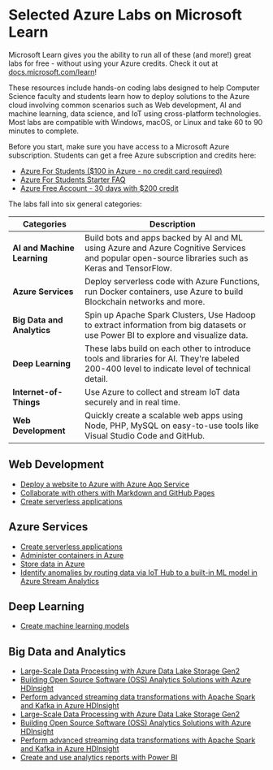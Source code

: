 # Selected Azure Labs on Microsoft Learn

Microsoft Learn gives you the ability to run all of these (and more!) great labs for free - without using your Azure credits. Check it out at [docs.microsoft.com/learn](https://docs.microsoft.com/learn?WT.mc_id=academic-9938-cxa)!

These resources include hands-on coding labs designed to help Computer Science faculty and students learn how to deploy solutions to the Azure cloud involving common scenarios such as Web development, AI and machine learning, data science, and IoT using cross-platform technologies. Most labs are compatible with Windows, macOS, or Linux and take 60 to 90 minutes to complete.

Before you start, make sure you have access to a Microsoft Azure subscription. Students can get a free Azure subscription and credits here:

* [Azure For Students ($100 in Azure - no credit card required)](https://azure.microsoft.com/free/students/?WT.mc_id=academic-9938-cxa)
* [Azure For Students Starter FAQ](https://azure.microsoft.com/free/students-starter-faq/?WT.mc_id=academic-9938-cxa)
* [Azure Free Account - 30 days with $200 credit](https://azure.microsoft.com/free/?WT.mc_id=academic-9938-cxa)

The labs fall into six general categories:

| Categories | Description | 
| - | - |
| **AI and Machine Learning** | Build bots and apps backed by AI and ML using Azure and Azure Cognitive Services and popular open-source libraries such as Keras and TensorFlow. | |
| **Azure Services** | Deploy serverless code with Azure Functions, run Docker containers, use Azure to build Blockchain networks and more. | 
| **Big Data and Analytics** | Spin up Apache Spark Clusters, Use Hadoop to extract information from big datasets or use Power BI to explore and visualize data. | 
| **Deep Learning** | These labs build on each other to introduce tools and libraries for AI. They're labeled 200-400 level to indicate level of technical detail. | 
| **Internet-of-Things** | Use Azure to collect and stream IoT data securely and in real time. | 
| **Web Development** | Quickly create a scalable web apps using Node, PHP, MySQL on easy-to-use tools like Visual Studio Code and GitHub.|


## Web Development

* [Deploy a website to Azure with Azure App Service](https://docs.microsoft.com/learn/paths/deploy-a-website-with-azure-app-service/?WT.mc_id=academic-9938-cxa)
* [Collaborate with others with Markdown and GitHub Pages](https://docs.microsoft.com/learn/paths/collaborate-markdown-github-pages/?WT.mc_id=academic-9938-cxa)
* [Create serverless applications](https://docs.microsoft.com/learn/paths/create-serverless-applications/?WT.mc_id=academic-9938-cxa)

## Azure Services

* [Create serverless applications](https://docs.microsoft.com/learn/paths/create-serverless-applications/?WT.mc_id=academic-9938-cxa)
* [Administer containers in Azure](https://docs.microsoft.com/learn/paths/administer-containers-in-azure/?WT.mc_id=academic-9938-cxa)
* [Store data in Azure](https://docs.microsoft.com/learn/paths/store-data-in-azure/?WT.mc_id=academic-9938-cxa)
* [Identify anomalies by routing data via IoT Hub to a built-in ML model in Azure Stream Analytics](https://docs.microsoft.com/learn/modules/data-anomaly-detection-using-azure-iot-hub/?WT.mc_id=academic-9938-cxa)

## Deep Learning

* [Create machine learning models](https://docs.microsoft.com/learn/paths/create-machine-learn-models/?WT.mc_id=academic-9938-cxa)

## Big Data and Analytics

* [Large-Scale Data Processing with Azure Data Lake Storage Gen2](https://docs.microsoft.com/learn/paths/data-processing-with-azure-adls/?WT.mc_id=academic-9938-cxa)
* [Building Open Source Software (OSS) Analytics Solutions with Azure HDInsight](https://docs.microsoft.com/learn/paths/build-oss-analytical-solutions-az-hdinsight//?WT.mc_id=academic-9938-cxa)
* [Perform advanced streaming data transformations with Apache Spark and Kafka in Azure HDInsight](https://docs.microsoft.com/learn/modules/perform-advanced-streaming-data-transformations-with-spark-kafka/?WT.mc_id=academic-9938-cxa)
* [Large-Scale Data Processing with Azure Data Lake Storage Gen2](https://docs.microsoft.com/learn/paths/data-processing-with-azure-adls/?WT.mc_id=academic-9938-cxa)
* [Building Open Source Software (OSS) Analytics Solutions with Azure HDInsight](https://docs.microsoft.com/learn/paths/build-oss-analytical-solutions-az-hdinsight//?WT.mc_id=academic-9938-cxa)
* [Perform advanced streaming data transformations with Apache Spark and Kafka in Azure HDInsight](https://docs.microsoft.com/learn/modules/perform-advanced-streaming-data-transformations-with-spark-kafka/?WT.mc_id=academic-9938-cxa)
* [Create and use analytics reports with Power BI](https://docs.microsoft.com/learn/paths/create-use-analytics-reports-power-bi/?WT.mc_id=academic-9938-cxa)